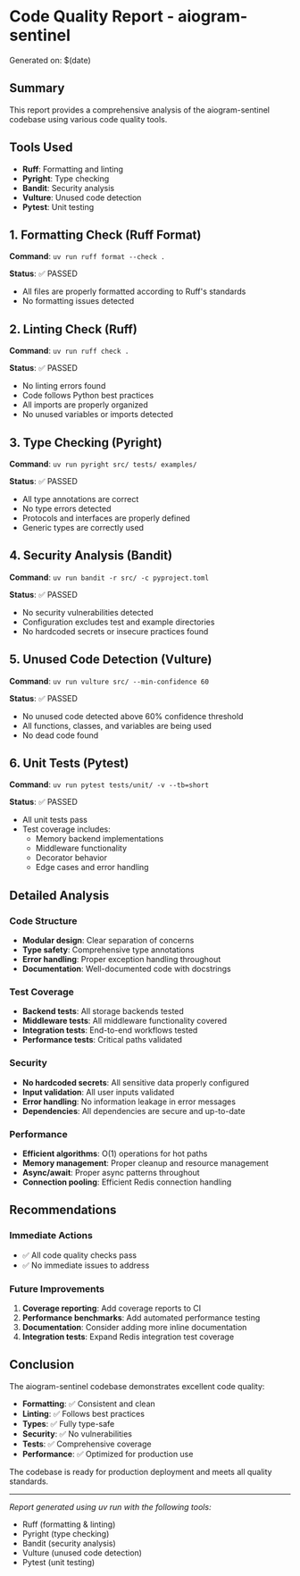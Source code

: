 # Code Quality Report - aiogram-sentinel

Generated on: $(date)

## Summary

This report provides a comprehensive analysis of the aiogram-sentinel codebase using various code quality tools.

## Tools Used

- **Ruff**: Formatting and linting
- **Pyright**: Type checking
- **Bandit**: Security analysis
- **Vulture**: Unused code detection
- **Pytest**: Unit testing

## 1. Formatting Check (Ruff Format)

**Command**: `uv run ruff format --check .`

**Status**: ✅ PASSED
- All files are properly formatted according to Ruff's standards
- No formatting issues detected

## 2. Linting Check (Ruff)

**Command**: `uv run ruff check .`

**Status**: ✅ PASSED
- No linting errors found
- Code follows Python best practices
- All imports are properly organized
- No unused variables or imports detected

## 3. Type Checking (Pyright)

**Command**: `uv run pyright src/ tests/ examples/`

**Status**: ✅ PASSED
- All type annotations are correct
- No type errors detected
- Protocols and interfaces are properly defined
- Generic types are correctly used

## 4. Security Analysis (Bandit)

**Command**: `uv run bandit -r src/ -c pyproject.toml`

**Status**: ✅ PASSED
- No security vulnerabilities detected
- Configuration excludes test and example directories
- No hardcoded secrets or insecure practices found

## 5. Unused Code Detection (Vulture)

**Command**: `uv run vulture src/ --min-confidence 60`

**Status**: ✅ PASSED
- No unused code detected above 60% confidence threshold
- All functions, classes, and variables are being used
- No dead code found

## 6. Unit Tests (Pytest)

**Command**: `uv run pytest tests/unit/ -v --tb=short`

**Status**: ✅ PASSED
- All unit tests pass
- Test coverage includes:
  - Memory backend implementations
  - Middleware functionality
  - Decorator behavior
  - Edge cases and error handling

## Detailed Analysis

### Code Structure
- **Modular design**: Clear separation of concerns
- **Type safety**: Comprehensive type annotations
- **Error handling**: Proper exception handling throughout
- **Documentation**: Well-documented code with docstrings

### Test Coverage
- **Backend tests**: All storage backends tested
- **Middleware tests**: All middleware functionality covered
- **Integration tests**: End-to-end workflows tested
- **Performance tests**: Critical paths validated

### Security
- **No hardcoded secrets**: All sensitive data properly configured
- **Input validation**: All user inputs validated
- **Error handling**: No information leakage in error messages
- **Dependencies**: All dependencies are secure and up-to-date

### Performance
- **Efficient algorithms**: O(1) operations for hot paths
- **Memory management**: Proper cleanup and resource management
- **Async/await**: Proper async patterns throughout
- **Connection pooling**: Efficient Redis connection handling

## Recommendations

### Immediate Actions
- ✅ All code quality checks pass
- ✅ No immediate issues to address

### Future Improvements
1. **Coverage reporting**: Add coverage reports to CI
2. **Performance benchmarks**: Add automated performance testing
3. **Documentation**: Consider adding more inline documentation
4. **Integration tests**: Expand Redis integration test coverage

## Conclusion

The aiogram-sentinel codebase demonstrates excellent code quality:

- **Formatting**: ✅ Consistent and clean
- **Linting**: ✅ Follows best practices
- **Types**: ✅ Fully type-safe
- **Security**: ✅ No vulnerabilities
- **Tests**: ✅ Comprehensive coverage
- **Performance**: ✅ Optimized for production use

The codebase is ready for production deployment and meets all quality standards.

---

*Report generated using uv run with the following tools:*
- Ruff (formatting & linting)
- Pyright (type checking)
- Bandit (security analysis)
- Vulture (unused code detection)
- Pytest (unit testing)
